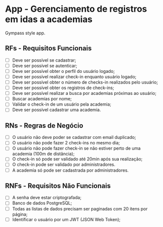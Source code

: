 # App - Gerenciamento de registros em idas a academias

Gympass style app.

## RFs - Requisitos Funcionais
- [ ] Deve ser possível se cadastrar;
- [ ] Deve ser possível se autenticar;
- [ ] Deve ser possível obter o perfil do usuário logado;
- [ ] Deve ser possível realizar check-in enquanto usuário logado;
- [ ] Deve ser possível obter o número de checks-in realizados pelo usuário;
- [ ] Deve ser possível obter os registros de check-ins;
- [ ] Deve ser possível realizar a busca por academias próximas ao usuário;
- [ ] Buscar academias por nome;
- [ ] Validar o check-in de um usuário pela academia;
- [ ] Deve ser possível cadastrar uma academia.

## RNs - Regras de Negócio
- [ ] O usuário não deve poder se cadastrar com email duplicado;
- [ ] O usuário não pode fazer 2 check-ins no mesmo dia;
- [ ] O usuário não pode fazer check-in se não estiver perto de uma academia (100m de distância);
- [ ] O check-in só pode ser validado até 20min após sua realização;
- [ ] O check-in pode ser validado por administradores.
- [ ] A academia só pode ser cadastrada por administradores.
 
## RNFs - Requisitos Não Funcionais
- [ ] A senha deve estar criptografada;
- [ ] Banco de dados PostgreSQL;
- [ ] Todas as listas de dados precisam ser paginadas com 20 itens por página;
- [ ] Identificar o usuário por um JWT (JSON Web Token);
